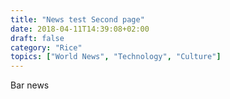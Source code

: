 ```yaml
---
title: "News test Second page"
date: 2018-04-11T14:39:08+02:00
draft: false
category: "Rice"
topics: ["World News", "Technology", "Culture"]
---
```


Bar news
